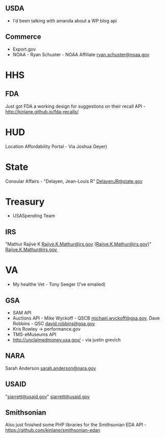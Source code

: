 

## USDA
* I'd been talking with amanda about a WP blog api 

## Commerce 
* Export.gov
* NOAA - Ryan Schuster - NOAA Affiliate <ryan.schuster@noaa.gov>

# HHS

## FDA
Just got FDA a working design for suggestions on their recall API - http://kinlane.github.io/fda-recalls/

# HUD

 Location Affordability Portal - Via Joshua Geyer)

# State 

Consular Affairs - "Delayen, Jean-Louis R" <DelayenJR@state.gov>

# Treasury 
* USASpending Team 

## IRS 

 "Mathur Rajive K <Rajive.K.Mathur@irs.gov> (Rajive.K.Mathur@irs.gov)" <Rajive.K.Mathur@irs.gov>,


# VA 
* My healthe Vet - Tony Seeger (I've emailed)


## GSA 

* SAM API
* Auctions API - Mike Wyckoff - QSCB <michael.wyckoff@gsa.gov>, Dave Robbins - QSC <david.robbins@gsa.gov>
* Kris Rowley -> performance.gov 
* TMS-eMuseums API  
* http://unclaimedmoney.usa.gov/ - via justin grevich 

## NARA

Sarah Anderson <sarah.anderson@nara.gov>

## USAID 

"sjarrett@usaid.gov" <sjarrett@usaid.gov>

## Smithsonian 

Also just finished some PHP libraries for the Smithsonian EDA API - https://github.com/kinlane/smithsonian-edan

